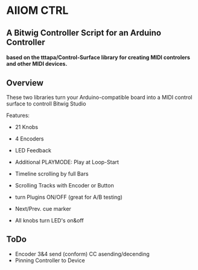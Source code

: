 # AIIOM CTRL
## A Bitwig Controller Script for an Arduino Controller
#### based on the **tttapa/Control-Surface** library for creating MIDI controlers and other MIDI devices.

## Overview
These two libraries turn your Arduino-compatible board into a MIDI control surface to controll Bitwig Studio

Features:
- 21 Knobs
- 4 Encoders
- LED Feedback

- Additional PLAYMODE: Play at Loop-Start
- Timeline scrolling by full Bars
- Scrolling Tracks with Encoder or Button
- turn Plugins ON/OFF (great for A/B testing)
- Next/Prev. cue marker
- All knobs turn LED's on&off

## ToDo
- Encoder 3&4 send (conform) CC asending/decending
- Pinning Controller to Device
